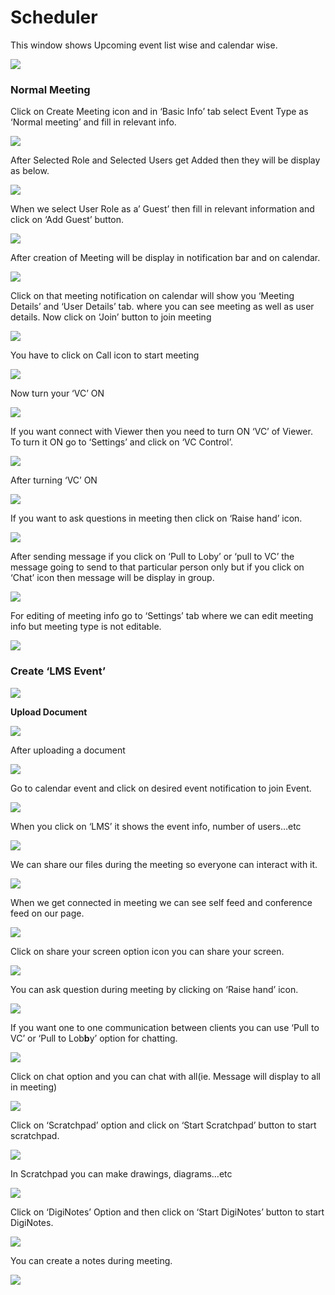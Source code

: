# Scheduler

This window shows Upcoming event list wise and calendar wise.

![](../.gitbook/assets/image%20%28118%29.png)

###  **Normal Meeting**

Click on Create Meeting icon and in ‘Basic Info’ tab select Event Type as ‘Normal meeting’ and fill in relevant info.

![](../.gitbook/assets/image%20%28136%29.png)

After Selected Role and Selected Users get Added then they will be display as below.

![](../.gitbook/assets/image%20%28195%29.png)

When we select User Role as a’ Guest’ then fill in relevant information and click on ‘Add Guest’ button.

![](../.gitbook/assets/image%20%28116%29.png)

After creation of Meeting will be display in notification bar and on calendar.

![](../.gitbook/assets/image%20%2885%29.png)

Click on that meeting notification on calendar will show you ‘Meeting Details’ and ‘User Details’ tab. where you can see meeting as well as user details. Now click on ‘Join’ button to join meeting

![](../.gitbook/assets/image%20%2892%29.png)

You have to click on Call icon to start meeting

![](../.gitbook/assets/image%20%28110%29.png)

Now turn your ‘VC’ ON

![](../.gitbook/assets/image%20%2876%29.png)

If you want connect with Viewer then you need to turn ON ‘VC’ of Viewer. To turn it ON go to ‘Settings’ and click on ‘VC Control’.

![](../.gitbook/assets/image%20%28148%29.png)

After turning ‘VC’ ON

![](../.gitbook/assets/image%20%2878%29.png)

If you want to ask questions in meeting then click on ‘Raise hand’ icon.

![](../.gitbook/assets/image%20%28165%29.png)

After sending message if you click on ‘Pull to Loby’ or ‘pull to VC’ the message going to send to that particular person only but if you click on ‘Chat’ icon then message will be display in group.

![](../.gitbook/assets/image%20%28128%29.png)

For editing of meeting info go to ‘Settings’ tab where we can edit meeting info but meeting type is not editable.

![](../.gitbook/assets/image%20%2855%29.png)

###  **Create ‘LMS Event’**

![](../.gitbook/assets/image%20%2890%29.png)

 **Upload Document**

![](../.gitbook/assets/image%20%28157%29.png)

After uploading a document

![](../.gitbook/assets/image%20%2874%29.png)

Go to calendar event and click on desired event notification to join Event.

![](../.gitbook/assets/image%20%2848%29.png)

When you click on ‘LMS’ it shows the event info, number of users…etc

![](../.gitbook/assets/image%20%285%29.png)

We can share our files during the meeting so everyone can interact with it.

![](../.gitbook/assets/image%20%28198%29.png)

When we get connected in meeting we can see self feed and conference feed on our page.

![](../.gitbook/assets/image%20%28123%29.png)

Click on share your screen option icon you can share your screen.

![](../.gitbook/assets/image%20%28161%29.png)

You can ask question during meeting by clicking on ‘Raise hand’ icon.

![](../.gitbook/assets/image%20%2887%29.png)

If you want one to one communication between clients you can use ‘Pull to VC’ or ‘Pull to Lob**b**y’ option for chatting.

![](../.gitbook/assets/image%20%28193%29.png)

Click on chat option and you can chat with all\(ie. Message will display to all in meeting\)

![](../.gitbook/assets/image%20%28170%29.png)

Click on ‘Scratchpad’ option and click on ‘Start Scratchpad’ button to start scratchpad.

![](../.gitbook/assets/image%20%2850%29.png)

In Scratchpad you can make drawings, diagrams…etc

![](../.gitbook/assets/image%20%2843%29.png)

Click on ‘DigiNotes’ Option and then click on ‘Start DigiNotes’ button to start DigiNotes.

![](../.gitbook/assets/image%20%2867%29.png)

You can create a notes during meeting.

![](../.gitbook/assets/image%20%28179%29.png)




